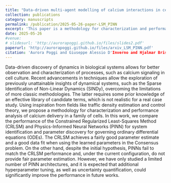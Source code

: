 ```yaml
---
title: "Data-driven multi-agent modelling of calcium interactions in cell culture: PINN vs Regularized Least-squares"
collection: publications
category: manuscripts
permalink: /publication/2025-05-26-paper-LSM_PINN
excerpt: 'This paper is a methodology for characterization and performance analysis of calcium delivery in a family of cells.'
date: 2025-05-26
#venue: 
# slidesurl: 'http://aurorapoggi.github.io/files/slides2.pdf'
paperurl: 'http://aurorapoggi.github.io/files/arxiv_LSM_PINN.pdf'
citation: 'Aurora Poggi and Giuseppe Alessio D'Inverno and Hjalmar Brismar and Ozan Öktem and Matthieu Barreau and Kateryna Morozovska (2025). Data-driven multi-agent modelling of calcium interactions in cell culture: PINN vs Regularized Least-squares. 2505.20327'
---
```


Data-driven discovery of dynamics in biological systems allows for better observation and characterization of processes, such as calcium signaling in cell culture. Recent advancements in techniques allow the exploration of previously unattainable insights of dynamical systems, such as the Sparse Identification of Non-Linear Dynamics (SINDy), overcoming the limitations of more classic methodologies. The latter requires some prior knowledge of an effective library of candidate terms, which is not realistic for a real case study. Using inspiration from fields like traffic density estimation and control theory, we propose a methodology for characterization and performance analysis of calcium delivery in a family of cells. In this work, we compare the performance of the Constrained Regularized Least-Squares Method (CRLSM) and Physics-Informed Neural Networks (PINN) for system identification and parameter discovery for governing ordinary differential equations (ODEs). The CRLSM achieves a fairly good parameter estimate and a good data fit when using the learned parameters in the Consensus problem. On the other hand, despite the initial hypothesis, PINNs fail to match the CRLSM performance and, under the current configuration, do not provide fair parameter estimation. However, we have only studied a limited number of PINN architectures, and it is expected that additional hyperparameter tuning, as well as uncertainty quantification, could significantly improve the performance in future works.